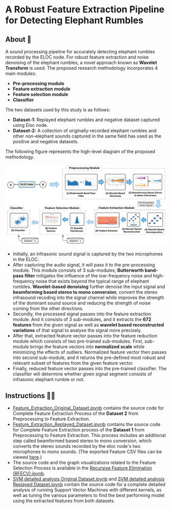 # A Robust Feature Extraction Pipeline for Detecting Elephant Rumbles

## About 💬

A sound processing pipeline for accurately detecting elephant rumbles recorded by the ELOC node. For robust feature extraction and noise denoising of the elephant rumbles, a novel approach known as **Wavelet Transform** is used. The proposed research methodology incorporates 4 main modules: 
- **Pre-processing module**
- **Feature extraction module**
- **Feature selection module**
- **Classifier**

The two datasets used by this study is as follows:
- **Dataset-1:** Replayed elephant rumbles and negative dataset captured using Eloc node.
- **Dataset-2:** A collection of originally-recorded elephant rumbles and other non-elephant sounds captured in the same field has used as the positive and negative datasets.

The following figure represents the high-level diagram of the proposed methodology.

![High-Level-Architecture](https://github.com/vinuri-s/A-Robust-Feature-Extraction-Pipeline-for-Detecting-Elephant-Rumbles/blob/main/High%20Level%20Architecture.png?raw=true)

- Initially, an infrasonic sound signal is captured by the two microphones in the ELOC. 
- After capturing the audio signal, it will pass it to the pre-processing module. This module consists of 3 sub-modules; **Butterworth band-pass filter** mitigates the influence of the low-frequency noise and high-frequency noise that exists beyond the typical range of elephant rumbles. **Wavelet-based denoising** further denoise the input signal and **beamforming based stereo to mono conversion**, convert the stereo infrasound recoding into the signal channel while improves the strength of the dominant sound source and reducing the strength of noise coming from the other directions.
- Secondly, the processed signal passes into the feature extraction module. And it consists of 3 sub-modules, and it extracts the **672 features** from the given signal as well as **wavelet based reconstructed variations** of that signal to analyse the signal more precisely. 
- After that, extracted feature vector passes into the feature reduction module which consists of two pre-trained sub-modules. First, sub-module brings the feature vectors into **normalized scale** while minimizing the effects of outliers. Normalized feature vector then passes into second sub-module, and it returns the pre-defined most robust and relevant subset of features from the given feature vector.
- Finally, reduced feature vector passes into the pre-trained classifier. The classifier will determine whether given signal segment consists of infrasonic elephant rumble or not.

## Instructions 💁‍♀️

- <a href="https://github.com/vinuri-s/A-Robust-Feature-Extraction-Pipeline-for-Detecting-Elephant-Rumbles/blob/main/Feature_Extraction_Original_Dataset.ipynb" target="_blank">Feature_Extraction_Original_Dataset.ipynb</a> contains the source code for Complete Feature Extraction Process of the **Dataset 2** from Preprocessing to Feature Extraction.
- <a href="https://github.com/vinuri-s/A-Robust-Feature-Extraction-Pipeline-for-Detecting-Elephant-Rumbles/blob/main/Feature_Extraction_Replayed_Dataset.ipynb" target="_blank">Feature_Extraction_Replayed_Dataset.ipynb</a> contains the source code for Complete Feature Extraction process of the **Dataset 1** from Preprocessing to Feature Extraction. This process includes an additional step called beamformed based stereo to mono conversion, which converts the stereo sounds recorded by the eloc node's two microphones to mono sounds.
(The exported Feature CSV files can be viewed <a href="https://github.com/vinuri-s/A-Robust-Feature-Extraction-Pipeline-for-Detecting-Elephant-Rumbles/tree/main/Features%20CSV" target="_blank">here</a>.)
- The source code and the graph visualizations related to the Feature Selection Process is available in the <a href="https://github.com/vinuri-s/A-Robust-Feature-Extraction-Pipeline-for-Detecting-Elephant-Rumbles/blob/main/Recursive_Feature_Elimination_(RFECV).ipynb" target="_blank">Recursive Feature Elimination (RFECV).ipynb</a>.
- <a href="https://github.com/vinuri-s/A-Robust-Feature-Extraction-Pipeline-for-Detecting-Elephant-Rumbles/blob/main/SVM_detailed_analysis_Original_Dataset.ipynb" target="_blank">SVM detailed analysis Original Dataset.ipynb</a> and <a href="https://github.com/vinuri-s/A-Robust-Feature-Extraction-Pipeline-for-Detecting-Elephant-Rumbles/blob/main/SVM_detailed_analysis_Replayed_Dataset.ipynb" target="_blank">SVM detailed analysis Replayed Dataset.ipynb</a> contain the source code for a complete detailed analysis of running Support Vector Machines with different kernels, as well as tuning the various parameters to find the best performing model using the extracted features from both datasets.
